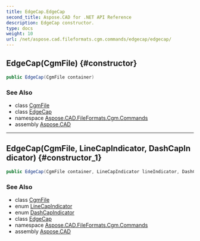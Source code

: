 ```yaml
---
title: EdgeCap.EdgeCap
second_title: Aspose.CAD for .NET API Reference
description: EdgeCap constructor. 
type: docs
weight: 10
url: /net/aspose.cad.fileformats.cgm.commands/edgecap/edgecap/
---
```

## EdgeCap(CgmFile) {#constructor}

```csharp
public EdgeCap(CgmFile container)
```

### See Also

* class [CgmFile](../../../aspose.cad.fileformats.cgm/cgmfile/)
* class [EdgeCap](../)
* namespace [Aspose.CAD.FileFormats.Cgm.Commands](../../edgecap/)
* assembly [Aspose.CAD](../../../)

---

## EdgeCap(CgmFile, LineCapIndicator, DashCapIndicator) {#constructor_1}

```csharp
public EdgeCap(CgmFile container, LineCapIndicator lineIndicator, DashCapIndicator dashIndicator)
```

### See Also

* class [CgmFile](../../../aspose.cad.fileformats.cgm/cgmfile/)
* enum [LineCapIndicator](../../../aspose.cad.fileformats.cgm.enums/linecapindicator/)
* enum [DashCapIndicator](../../../aspose.cad.fileformats.cgm.enums/dashcapindicator/)
* class [EdgeCap](../)
* namespace [Aspose.CAD.FileFormats.Cgm.Commands](../../edgecap/)
* assembly [Aspose.CAD](../../../)


